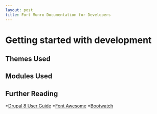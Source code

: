 ```yaml
---
layout: post
title: Fort Munro Documentation for Developers
---
```

# Getting started with development

## Themes Used

## Modules Used

## Further Reading
*[Drupal 8 User Guide][user] 
*[Font Awesome][font]
*[Bootwatch][]

[user]: https://www.drupal.org/docs/user_guide/en/index.html  
[font]: https://fontawesome.com/
[Bootwatch]: href="https://bootswatch.com/

